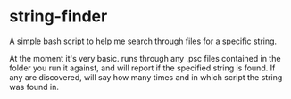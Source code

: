 # string-finder
A simple bash script to help me search through files for a specific string.

At the moment it's very basic. runs through any .psc files contained in the folder you run it against, and will report if the specified string is found. If any are discovered, will say how many times and in which script the string was found in.
